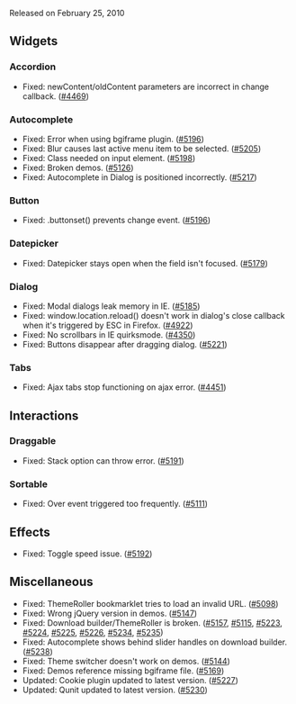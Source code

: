<script>{
	"title": "jQuery UI 1.8rc3 Changelog"
}</script>

Released on February 25, 2010

## Widgets

### Accordion

* Fixed: newContent/oldContent parameters are incorrect in change callback. ([#4469](https://bugs.jqueryui.com/ticket/4469))

### Autocomplete

* Fixed: Error when using bgiframe plugin. ([#5196](https://bugs.jqueryui.com/ticket/5196))
* Fixed: Blur causes last active menu item to be selected. ([#5205](https://bugs.jqueryui.com/ticket/5205))
* Fixed: Class needed on input element. ([#5198](https://bugs.jqueryui.com/ticket/5198))
* Fixed: Broken demos. ([#5126](https://bugs.jqueryui.com/ticket/5126))
* Fixed: Autocomplete in Dialog is positioned incorrectly. ([#5217](https://bugs.jqueryui.com/ticket/5217))

### Button

* Fixed: .buttonset() prevents change event. ([#5196](https://bugs.jqueryui.com/ticket/5195))

### Datepicker

* Fixed: Datepicker stays open when the field isn't focused. ([#5179](https://bugs.jqueryui.com/ticket/5179))

### Dialog

* Fixed: Modal dialogs leak memory in IE. ([#5185](https://bugs.jqueryui.com/ticket/5185))
* Fixed: window.location.reload() doesn't work in dialog's close callback when it's triggered by ESC in Firefox. ([#4922](https://bugs.jqueryui.com/ticket/4922))
* Fixed: No scrollbars in IE quirksmode. ([#4350](https://bugs.jqueryui.com/ticket/4350))
* Fixed: Buttons disappear after dragging dialog. ([#5221](https://bugs.jqueryui.com/ticket/5221))

### Tabs

* Fixed: Ajax tabs stop functioning on ajax error. ([#4451](https://bugs.jqueryui.com/ticket/4451))

## Interactions

### Draggable

* Fixed: Stack option can throw error. ([#5191](https://bugs.jqueryui.com/ticket/5191))

### Sortable

* Fixed: Over event triggered too frequently. ([#5111](https://bugs.jqueryui.com/ticket/5111))

## Effects

* Fixed: Toggle speed issue. ([#5192](https://bugs.jqueryui.com/ticket/5192))

## Miscellaneous

* Fixed: ThemeRoller bookmarklet tries to load an invalid URL. ([#5098](https://bugs.jqueryui.com/ticket/5098))
* Fixed: Wrong jQuery version in demos. ([#5147](https://bugs.jqueryui.com/ticket/5147))
* Fixed: Download builder/ThemeRoller is broken. ([#5157](https://bugs.jqueryui.com/ticket/5157), [#5115](https://bugs.jqueryui.com/ticket/5115), [#5223](https://bugs.jqueryui.com/ticket/5223), [#5224](https://bugs.jqueryui.com/ticket/5224), [#5225](https://bugs.jqueryui.com/ticket/5225), [#5226](https://bugs.jqueryui.com/ticket/5226), [#5234](https://bugs.jqueryui.com/ticket/5234), [#5235](https://bugs.jqueryui.com/ticket/5235))
* Fixed: Autocomplete shows behind slider handles on download builder. ([#5238](https://bugs.jqueryui.com/ticket/5238))
* Fixed: Theme switcher doesn't work on demos. ([#5144](https://bugs.jqueryui.com/ticket/5144))
* Fixed: Demos reference missing bgiframe file. ([#5169](https://bugs.jqueryui.com/ticket/5169))
* Updated: Cookie plugin updated to latest version. ([#5227](https://bugs.jqueryui.com/ticket/5227))
* Updated: Qunit updated to latest version. ([#5230](https://bugs.jqueryui.com/ticket/5230))
